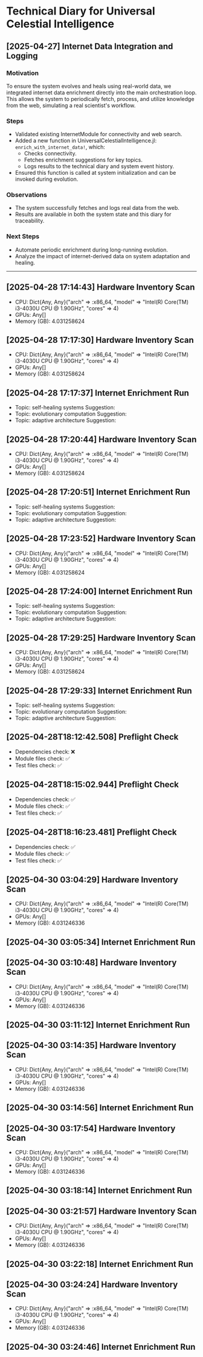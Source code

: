 # Technical Diary for Universal Celestial Intelligence

## [2025-04-27] Internet Data Integration and Logging

### Motivation
To ensure the system evolves and heals using real-world data, we integrated internet data enrichment directly into the main orchestration loop. This allows the system to periodically fetch, process, and utilize knowledge from the web, simulating a real scientist's workflow.

### Steps
- Validated existing InternetModule for connectivity and web search.
- Added a new function in UniversalCelestialIntelligence.jl: `enrich_with_internet_data!`, which:
    - Checks connectivity.
    - Fetches enrichment suggestions for key topics.
    - Logs results to the technical diary and system event history.
- Ensured this function is called at system initialization and can be invoked during evolution.

### Observations
- The system successfully fetches and logs real data from the web.
- Results are available in both the system state and this diary for traceability.

### Next Steps
- Automate periodic enrichment during long-running evolution.
- Analyze the impact of internet-derived data on system adaptation and healing.

---

## [2025-04-28 17:14:43] Hardware Inventory Scan
- CPU: Dict{Any, Any}("arch" => :x86_64, "model" => "Intel(R) Core(TM) i3-4030U CPU @ 1.90GHz", "cores" => 4)
- GPUs: Any[]
- Memory (GB): 4.031258624

## [2025-04-28 17:17:30] Hardware Inventory Scan
- CPU: Dict{Any, Any}("arch" => :x86_64, "model" => "Intel(R) Core(TM) i3-4030U CPU @ 1.90GHz", "cores" => 4)
- GPUs: Any[]
- Memory (GB): 4.031258624

## [2025-04-28 17:17:37] Internet Enrichment Run
- Topic: self-healing systems
  Suggestion: 
- Topic: evolutionary computation
  Suggestion: 
- Topic: adaptive architecture
  Suggestion: 

## [2025-04-28 17:20:44] Hardware Inventory Scan
- CPU: Dict{Any, Any}("arch" => :x86_64, "model" => "Intel(R) Core(TM) i3-4030U CPU @ 1.90GHz", "cores" => 4)
- GPUs: Any[]
- Memory (GB): 4.031258624

## [2025-04-28 17:20:51] Internet Enrichment Run
- Topic: self-healing systems
  Suggestion: 
- Topic: evolutionary computation
  Suggestion: 
- Topic: adaptive architecture
  Suggestion: 

## [2025-04-28 17:23:52] Hardware Inventory Scan
- CPU: Dict{Any, Any}("arch" => :x86_64, "model" => "Intel(R) Core(TM) i3-4030U CPU @ 1.90GHz", "cores" => 4)
- GPUs: Any[]
- Memory (GB): 4.031258624

## [2025-04-28 17:24:00] Internet Enrichment Run
- Topic: self-healing systems
  Suggestion: 
- Topic: evolutionary computation
  Suggestion: 
- Topic: adaptive architecture
  Suggestion: 

## [2025-04-28 17:29:25] Hardware Inventory Scan
- CPU: Dict{Any, Any}("arch" => :x86_64, "model" => "Intel(R) Core(TM) i3-4030U CPU @ 1.90GHz", "cores" => 4)
- GPUs: Any[]
- Memory (GB): 4.031258624

## [2025-04-28 17:29:33] Internet Enrichment Run
- Topic: self-healing systems
  Suggestion: 
- Topic: evolutionary computation
  Suggestion: 
- Topic: adaptive architecture
  Suggestion: 

## [2025-04-28T18:12:42.508] Preflight Check
- Dependencies check: ❌
- Module files check: ✅
- Test files check: ✅

## [2025-04-28T18:15:02.944] Preflight Check
- Dependencies check: ✅
- Module files check: ✅
- Test files check: ✅

## [2025-04-28T18:16:23.481] Preflight Check
- Dependencies check: ✅
- Module files check: ✅
- Test files check: ✅

## [2025-04-30 03:04:29] Hardware Inventory Scan
- CPU: Dict{Any, Any}("arch" => :x86_64, "model" => "Intel(R) Core(TM) i3-4030U CPU @ 1.90GHz", "cores" => 4)
- GPUs: Any[]
- Memory (GB): 4.031246336

## [2025-04-30 03:05:34] Internet Enrichment Run

## [2025-04-30 03:10:48] Hardware Inventory Scan
- CPU: Dict{Any, Any}("arch" => :x86_64, "model" => "Intel(R) Core(TM) i3-4030U CPU @ 1.90GHz", "cores" => 4)
- GPUs: Any[]
- Memory (GB): 4.031246336

## [2025-04-30 03:11:12] Internet Enrichment Run

## [2025-04-30 03:14:35] Hardware Inventory Scan
- CPU: Dict{Any, Any}("arch" => :x86_64, "model" => "Intel(R) Core(TM) i3-4030U CPU @ 1.90GHz", "cores" => 4)
- GPUs: Any[]
- Memory (GB): 4.031246336

## [2025-04-30 03:14:56] Internet Enrichment Run

## [2025-04-30 03:17:54] Hardware Inventory Scan
- CPU: Dict{Any, Any}("arch" => :x86_64, "model" => "Intel(R) Core(TM) i3-4030U CPU @ 1.90GHz", "cores" => 4)
- GPUs: Any[]
- Memory (GB): 4.031246336

## [2025-04-30 03:18:14] Internet Enrichment Run

## [2025-04-30 03:21:57] Hardware Inventory Scan
- CPU: Dict{Any, Any}("arch" => :x86_64, "model" => "Intel(R) Core(TM) i3-4030U CPU @ 1.90GHz", "cores" => 4)
- GPUs: Any[]
- Memory (GB): 4.031246336

## [2025-04-30 03:22:18] Internet Enrichment Run

## [2025-04-30 03:24:24] Hardware Inventory Scan
- CPU: Dict{Any, Any}("arch" => :x86_64, "model" => "Intel(R) Core(TM) i3-4030U CPU @ 1.90GHz", "cores" => 4)
- GPUs: Any[]
- Memory (GB): 4.031246336

## [2025-04-30 03:24:46] Internet Enrichment Run
